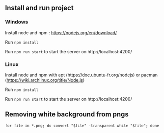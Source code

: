 ## Install and run project

### Windows
Install node and npm : https://nodejs.org/en/download/

Run `npm install`

Run `npm run start` to start the server on http://localhost:4200/

### Linux
Install node and npm with apt (https://doc.ubuntu-fr.org/nodejs) or pacman  (https://wiki.archlinux.org/title/Node.js)

Run `npm install`

Run `npm run start` to start the server on http://localhost:4200/

## Removing white background from pngs
`
for file in *.png; do convert "$file" -transparent white "$file"; done
`
